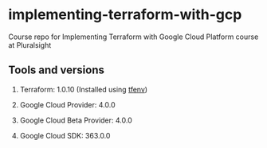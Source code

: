 # implementing-terraform-with-gcp
Course repo for Implementing Terraform with Google Cloud Platform course at Pluralsight

## Tools and versions
1. Terraform: 1.0.10 (Installed using [tfenv](https://github.com/tfutils/tfenv))
1. Google Cloud Provider: 4.0.0


3. Google Cloud Beta Provider: 4.0.0
4. Google Cloud SDK: 363.0.0
